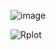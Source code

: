 ![image](https://github.com/user-attachments/assets/9bb486f9-b0fe-41ce-95d5-781b563932c6)

![Rplot](https://github.com/user-attachments/assets/04294660-be32-4cd6-b797-3d05958aab00)
